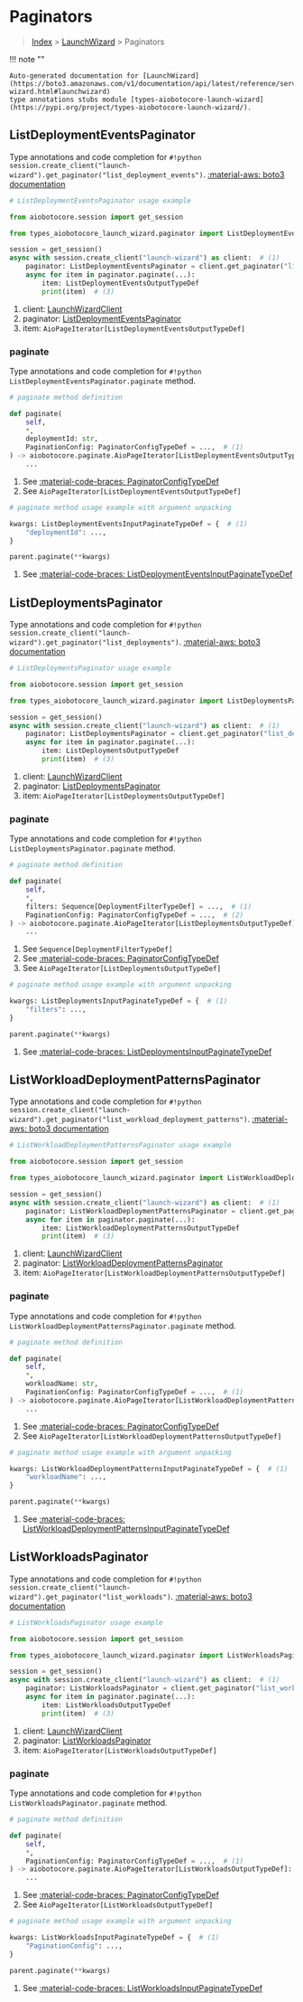 # Paginators

> [Index](../README.md) > [LaunchWizard](./README.md) > Paginators

!!! note ""

    Auto-generated documentation for [LaunchWizard](https://boto3.amazonaws.com/v1/documentation/api/latest/reference/services/launch-wizard.html#launchwizard)
    type annotations stubs module [types-aiobotocore-launch-wizard](https://pypi.org/project/types-aiobotocore-launch-wizard/).

## ListDeploymentEventsPaginator

Type annotations and code completion for `#!python session.create_client("launch-wizard").get_paginator("list_deployment_events")`.
[:material-aws: boto3 documentation](https://boto3.amazonaws.com/v1/documentation/api/latest/reference/services/launch-wizard/paginator/ListDeploymentEvents.html#LaunchWizard.Paginator.ListDeploymentEvents)

```python
# ListDeploymentEventsPaginator usage example

from aiobotocore.session import get_session

from types_aiobotocore_launch_wizard.paginator import ListDeploymentEventsPaginator

session = get_session()
async with session.create_client("launch-wizard") as client:  # (1)
    paginator: ListDeploymentEventsPaginator = client.get_paginator("list_deployment_events")  # (2)
    async for item in paginator.paginate(...):
        item: ListDeploymentEventsOutputTypeDef
        print(item)  # (3)
```

1. client: [LaunchWizardClient](./client.md)
2. paginator: [ListDeploymentEventsPaginator](./paginators.md#listdeploymenteventspaginator)
3. item: `AioPageIterator[ListDeploymentEventsOutputTypeDef]`


### paginate

Type annotations and code completion for `#!python ListDeploymentEventsPaginator.paginate` method.

```python
# paginate method definition

def paginate(
    self,
    *,
    deploymentId: str,
    PaginationConfig: PaginatorConfigTypeDef = ...,  # (1)
) -> aiobotocore.paginate.AioPageIterator[ListDeploymentEventsOutputTypeDef]:  # (2)
    ...
```

1. See [:material-code-braces: PaginatorConfigTypeDef](./type_defs.md#paginatorconfigtypedef)
2. See `AioPageIterator[ListDeploymentEventsOutputTypeDef]`


```python
# paginate method usage example with argument unpacking

kwargs: ListDeploymentEventsInputPaginateTypeDef = {  # (1)
    "deploymentId": ...,
}

parent.paginate(**kwargs)
```

1. See [:material-code-braces: ListDeploymentEventsInputPaginateTypeDef](./type_defs.md#listdeploymenteventsinputpaginatetypedef)
## ListDeploymentsPaginator

Type annotations and code completion for `#!python session.create_client("launch-wizard").get_paginator("list_deployments")`.
[:material-aws: boto3 documentation](https://boto3.amazonaws.com/v1/documentation/api/latest/reference/services/launch-wizard/paginator/ListDeployments.html#LaunchWizard.Paginator.ListDeployments)

```python
# ListDeploymentsPaginator usage example

from aiobotocore.session import get_session

from types_aiobotocore_launch_wizard.paginator import ListDeploymentsPaginator

session = get_session()
async with session.create_client("launch-wizard") as client:  # (1)
    paginator: ListDeploymentsPaginator = client.get_paginator("list_deployments")  # (2)
    async for item in paginator.paginate(...):
        item: ListDeploymentsOutputTypeDef
        print(item)  # (3)
```

1. client: [LaunchWizardClient](./client.md)
2. paginator: [ListDeploymentsPaginator](./paginators.md#listdeploymentspaginator)
3. item: `AioPageIterator[ListDeploymentsOutputTypeDef]`


### paginate

Type annotations and code completion for `#!python ListDeploymentsPaginator.paginate` method.

```python
# paginate method definition

def paginate(
    self,
    *,
    filters: Sequence[DeploymentFilterTypeDef] = ...,  # (1)
    PaginationConfig: PaginatorConfigTypeDef = ...,  # (2)
) -> aiobotocore.paginate.AioPageIterator[ListDeploymentsOutputTypeDef]:  # (3)
    ...
```

1. See `Sequence[DeploymentFilterTypeDef]`
2. See [:material-code-braces: PaginatorConfigTypeDef](./type_defs.md#paginatorconfigtypedef)
3. See `AioPageIterator[ListDeploymentsOutputTypeDef]`


```python
# paginate method usage example with argument unpacking

kwargs: ListDeploymentsInputPaginateTypeDef = {  # (1)
    "filters": ...,
}

parent.paginate(**kwargs)
```

1. See [:material-code-braces: ListDeploymentsInputPaginateTypeDef](./type_defs.md#listdeploymentsinputpaginatetypedef)
## ListWorkloadDeploymentPatternsPaginator

Type annotations and code completion for `#!python session.create_client("launch-wizard").get_paginator("list_workload_deployment_patterns")`.
[:material-aws: boto3 documentation](https://boto3.amazonaws.com/v1/documentation/api/latest/reference/services/launch-wizard/paginator/ListWorkloadDeploymentPatterns.html#LaunchWizard.Paginator.ListWorkloadDeploymentPatterns)

```python
# ListWorkloadDeploymentPatternsPaginator usage example

from aiobotocore.session import get_session

from types_aiobotocore_launch_wizard.paginator import ListWorkloadDeploymentPatternsPaginator

session = get_session()
async with session.create_client("launch-wizard") as client:  # (1)
    paginator: ListWorkloadDeploymentPatternsPaginator = client.get_paginator("list_workload_deployment_patterns")  # (2)
    async for item in paginator.paginate(...):
        item: ListWorkloadDeploymentPatternsOutputTypeDef
        print(item)  # (3)
```

1. client: [LaunchWizardClient](./client.md)
2. paginator: [ListWorkloadDeploymentPatternsPaginator](./paginators.md#listworkloaddeploymentpatternspaginator)
3. item: `AioPageIterator[ListWorkloadDeploymentPatternsOutputTypeDef]`


### paginate

Type annotations and code completion for `#!python ListWorkloadDeploymentPatternsPaginator.paginate` method.

```python
# paginate method definition

def paginate(
    self,
    *,
    workloadName: str,
    PaginationConfig: PaginatorConfigTypeDef = ...,  # (1)
) -> aiobotocore.paginate.AioPageIterator[ListWorkloadDeploymentPatternsOutputTypeDef]:  # (2)
    ...
```

1. See [:material-code-braces: PaginatorConfigTypeDef](./type_defs.md#paginatorconfigtypedef)
2. See `AioPageIterator[ListWorkloadDeploymentPatternsOutputTypeDef]`


```python
# paginate method usage example with argument unpacking

kwargs: ListWorkloadDeploymentPatternsInputPaginateTypeDef = {  # (1)
    "workloadName": ...,
}

parent.paginate(**kwargs)
```

1. See [:material-code-braces: ListWorkloadDeploymentPatternsInputPaginateTypeDef](./type_defs.md#listworkloaddeploymentpatternsinputpaginatetypedef)
## ListWorkloadsPaginator

Type annotations and code completion for `#!python session.create_client("launch-wizard").get_paginator("list_workloads")`.
[:material-aws: boto3 documentation](https://boto3.amazonaws.com/v1/documentation/api/latest/reference/services/launch-wizard/paginator/ListWorkloads.html#LaunchWizard.Paginator.ListWorkloads)

```python
# ListWorkloadsPaginator usage example

from aiobotocore.session import get_session

from types_aiobotocore_launch_wizard.paginator import ListWorkloadsPaginator

session = get_session()
async with session.create_client("launch-wizard") as client:  # (1)
    paginator: ListWorkloadsPaginator = client.get_paginator("list_workloads")  # (2)
    async for item in paginator.paginate(...):
        item: ListWorkloadsOutputTypeDef
        print(item)  # (3)
```

1. client: [LaunchWizardClient](./client.md)
2. paginator: [ListWorkloadsPaginator](./paginators.md#listworkloadspaginator)
3. item: `AioPageIterator[ListWorkloadsOutputTypeDef]`


### paginate

Type annotations and code completion for `#!python ListWorkloadsPaginator.paginate` method.

```python
# paginate method definition

def paginate(
    self,
    *,
    PaginationConfig: PaginatorConfigTypeDef = ...,  # (1)
) -> aiobotocore.paginate.AioPageIterator[ListWorkloadsOutputTypeDef]:  # (2)
    ...
```

1. See [:material-code-braces: PaginatorConfigTypeDef](./type_defs.md#paginatorconfigtypedef)
2. See `AioPageIterator[ListWorkloadsOutputTypeDef]`


```python
# paginate method usage example with argument unpacking

kwargs: ListWorkloadsInputPaginateTypeDef = {  # (1)
    "PaginationConfig": ...,
}

parent.paginate(**kwargs)
```

1. See [:material-code-braces: ListWorkloadsInputPaginateTypeDef](./type_defs.md#listworkloadsinputpaginatetypedef)
